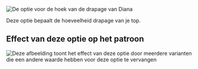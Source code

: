 ![De optie voor de hoek van de drapage van Diana](./drapeangle.svg)

Deze optie bepaalt de hoeveelheid drapage van je top.

## Effect van deze optie op het patroon

![Deze afbeelding toont het effect van deze optie door meerdere varianten die een andere waarde hebben voor deze optie te vervangen](diana_drapeangle_sample.svg "Effect van deze optie op het patroon")
